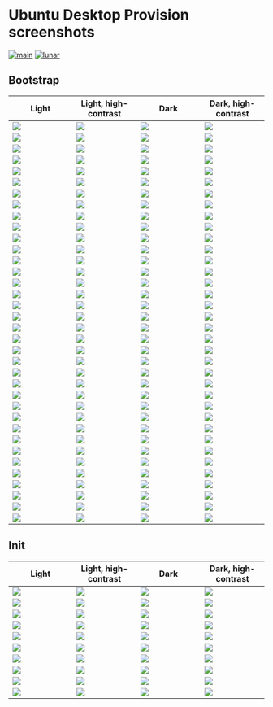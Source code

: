 # Ubuntu Desktop Provision screenshots

[![main](https://github.com/canonical/ubuntu-desktop-provision-screenshots/actions/workflows/main.yaml/badge.svg)](https://github.com/canonical/ubuntu-desktop-provision-screenshots/actions/workflows/main.yaml)
[![lunar](https://github.com/canonical/ubuntu-desktop-provision-screenshots/actions/workflows/lunar.yaml/badge.svg?branch=ubuntu%2Flunar)](https://github.com/canonical/ubuntu-desktop-provision-screenshots/actions/workflows/lunar.yaml)

## Bootstrap

<table>
  <thead>
    <tr>
      <th width="25%">Light</th>
      <th width="25%">Light, high-contrast</th>
      <th width="25%">Dark</th>
      <th width="25%">Dark, high-contrast</th>
    </tr>
  </thead>
  <tbody>
    <tr>
      <td><img src="bootstrap/light/1.locale.png"></td>
      <td><img src="bootstrap/high-contrast-light/1.locale.png"></td>
      <td><img src="bootstrap/dark/1.locale.png"></td>
      <td><img src="bootstrap/high-contrast-dark/1.locale.png"></td>
    </tr>
    <tr>
      <td><img src="bootstrap/light/2.welcome.png"></td>
      <td><img src="bootstrap/high-contrast-light/2.welcome.png"></td>
      <td><img src="bootstrap/dark/2.welcome.png"></td>
      <td><img src="bootstrap/high-contrast-dark/2.welcome.png"></td>
    </tr>
    <tr>
      <td><img src="bootstrap/light/3.rst.png"></td>
      <td><img src="bootstrap/high-contrast-light/3.rst.png"></td>
      <td><img src="bootstrap/dark/3.rst.png"></td>
      <td><img src="bootstrap/high-contrast-dark/3.rst.png"></td>
    </tr>
    <tr>
      <td><img src="bootstrap/light/3.rst-confirm.png"></td>
      <td><img src="bootstrap/high-contrast-light/3.rst-confirm.png"></td>
      <td><img src="bootstrap/dark/3.rst-confirm.png"></td>
      <td><img src="bootstrap/high-contrast-dark/3.rst-confirm.png"></td>
    </tr>
    <tr>
      <td><img src="bootstrap/light/3.keyboard.png"></td>
      <td><img src="bootstrap/high-contrast-light/3.keyboard.png"></td>
      <td><img src="bootstrap/dark/3.keyboard.png"></td>
      <td><img src="bootstrap/high-contrast-dark/3.keyboard.png"></td>
    </tr>
    <tr>
      <td><img src="bootstrap/light/3.keyboard-detect.png"></td>
      <td><img src="bootstrap/high-contrast-light/3.keyboard-detect.png"></td>
      <td><img src="bootstrap/dark/3.keyboard-detect.png"></td>
      <td><img src="bootstrap/high-contrast-dark/3.keyboard-detect.png"></td>
    </tr>
    <tr>
      <td><img src="bootstrap/light/4.network.png"></td>
      <td><img src="bootstrap/high-contrast-light/4.network.png"></td>
      <td><img src="bootstrap/dark/4.network.png"></td>
      <td><img src="bootstrap/high-contrast-dark/4.network.png"></td>
    </tr>
    <tr>
      <td><img src="bootstrap/light/5.refresh.png"></td>
      <td><img src="bootstrap/high-contrast-light/5.refresh.png"></td>
      <td><img src="bootstrap/dark/5.refresh.png"></td>
      <td><img src="bootstrap/high-contrast-dark/5.refresh.png"></td>
    </tr>
    <tr>
      <td><img src="bootstrap/light/5.source.png"></td>
      <td><img src="bootstrap/high-contrast-light/5.source.png"></td>
      <td><img src="bootstrap/dark/5.source.png"></td>
      <td><img src="bootstrap/high-contrast-dark/5.source.png"></td>
    </tr>
    <tr>
      <td><img src="bootstrap/light/6.not-enough-space.png"></td>
      <td><img src="bootstrap/high-contrast-light/6.not-enough-space.png"></td>
      <td><img src="bootstrap/dark/6.not-enough-space.png"></td>
      <td><img src="bootstrap/high-contrast-dark/6.not-enough-space.png"></td>
    </tr>
    <tr>
      <td><img src="bootstrap/light/6.storage.png"></td>
      <td><img src="bootstrap/high-contrast-light/6.storage.png"></td>
      <td><img src="bootstrap/dark/6.storage.png"></td>
      <td><img src="bootstrap/high-contrast-dark/6.storage.png"></td>
    </tr>
    <tr>
      <td><img src="bootstrap/light/6.storage-advanced-features.png"></td>
      <td><img src="bootstrap/high-contrast-light/6.storage-advanced-features.png"></td>
      <td><img src="bootstrap/dark/6.storage-advanced-features.png"></td>
      <td><img src="bootstrap/high-contrast-dark/6.storage-advanced-features.png"></td>
    </tr>
    <tr>
      <td><img src="bootstrap/light/6.storage-alongside-windows.png"></td>
      <td><img src="bootstrap/high-contrast-light/6.storage-alongside-windows.png"></td>
      <td><img src="bootstrap/dark/6.storage-alongside-windows.png"></td>
      <td><img src="bootstrap/high-contrast-dark/6.storage-alongside-windows.png"></td>
    </tr>
    <tr>
      <td><img src="bootstrap/light/7.bitlocker.png"></td>
      <td><img src="bootstrap/high-contrast-light/7.bitlocker.png"></td>
      <td><img src="bootstrap/dark/7.bitlocker.png"></td>
      <td><img src="bootstrap/high-contrast-dark/7.bitlocker.png"></td>
    </tr>
    <tr>
      <td><img src="bootstrap/light/7.bitlocker-confirm.png"></td>
      <td><img src="bootstrap/high-contrast-light/7.bitlocker-confirm.png"></td>
      <td><img src="bootstrap/dark/7.bitlocker-confirm.png"></td>
      <td><img src="bootstrap/high-contrast-dark/7.bitlocker-confirm.png"></td>
    </tr>
    <tr>
      <td><img src="bootstrap/light/7.storage-manual.png"></td>
      <td><img src="bootstrap/high-contrast-light/7.storage-manual.png"></td>
      <td><img src="bootstrap/dark/7.storage-manual.png"></td>
      <td><img src="bootstrap/high-contrast-dark/7.storage-manual.png"></td>
    </tr>
    <tr>
      <td><img src="bootstrap/light/7.storage-manual-sda1.png"></td>
      <td><img src="bootstrap/high-contrast-light/7.storage-manual-sda1.png"></td>
      <td><img src="bootstrap/dark/7.storage-manual-sda1.png"></td>
      <td><img src="bootstrap/high-contrast-dark/7.storage-manual-sda1.png"></td>
    </tr>
    <tr>
      <td><img src="bootstrap/light/7.storage-guided-reformat.png"></td>
      <td><img src="bootstrap/high-contrast-light/7.storage-guided-reformat.png"></td>
      <td><img src="bootstrap/dark/7.storage-guided-reformat.png"></td>
      <td><img src="bootstrap/high-contrast-dark/7.storage-guided-reformat.png"></td>
    </tr>
    <tr>
      <td><img src="bootstrap/light/7.storage-guided-resize.png"></td>
      <td><img src="bootstrap/high-contrast-light/7.storage-guided-resize.png"></td>
      <td><img src="bootstrap/dark/7.storage-guided-resize.png"></td>
      <td><img src="bootstrap/high-contrast-dark/7.storage-guided-resize.png"></td>
    </tr>
    <tr>
      <td><img src="bootstrap/light/7.storage-guided-resize-ext4.png"></td>
      <td><img src="bootstrap/high-contrast-light/7.storage-guided-resize-ext4.png"></td>
      <td><img src="bootstrap/dark/7.storage-guided-resize-ext4.png"></td>
      <td><img src="bootstrap/high-contrast-dark/7.storage-guided-resize-ext4.png"></td>
    </tr>
    <tr>
      <td><img src="bootstrap/light/8.security-key.png"></td>
      <td><img src="bootstrap/high-contrast-light/8.security-key.png"></td>
      <td><img src="bootstrap/dark/8.security-key.png"></td>
      <td><img src="bootstrap/high-contrast-dark/8.security-key.png"></td>
    </tr>
    <tr>
      <td><img src="bootstrap/light/9.confirm.png"></td>
      <td><img src="bootstrap/high-contrast-light/9.confirm.png"></td>
      <td><img src="bootstrap/dark/9.confirm.png"></td>
      <td><img src="bootstrap/high-contrast-dark/9.confirm.png"></td>
    </tr>
    <tr>
      <td><img src="bootstrap/light/10.timezone.png"></td>
      <td><img src="bootstrap/high-contrast-light/10.timezone.png"></td>
      <td><img src="bootstrap/dark/10.timezone.png"></td>
      <td><img src="bootstrap/high-contrast-dark/10.timezone.png"></td>
    </tr>
    <tr>
      <td><img src="bootstrap/light/11.identity.png"></td>
      <td><img src="bootstrap/high-contrast-light/11.identity.png"></td>
      <td><img src="bootstrap/dark/11.identity.png"></td>
      <td><img src="bootstrap/high-contrast-dark/11.identity.png"></td>
    </tr>
    <tr>
      <td><img src="bootstrap/light/12.active-directory.png"></td>
      <td><img src="bootstrap/high-contrast-light/12.active-directory.png"></td>
      <td><img src="bootstrap/dark/12.active-directory.png"></td>
      <td><img src="bootstrap/high-contrast-dark/12.active-directory.png"></td>
    </tr>
    <tr>
      <td><img src="bootstrap/light/13.theme.png"></td>
      <td><img src="bootstrap/high-contrast-light/13.theme.png"></td>
      <td><img src="bootstrap/dark/13.theme.png"></td>
      <td><img src="bootstrap/high-contrast-dark/13.theme.png"></td>
    </tr>
    <tr>
      <td><img src="bootstrap/light/14.install-0.png"></td>
      <td><img src="bootstrap/high-contrast-light/14.install-0.png"></td>
      <td><img src="bootstrap/dark/14.install-0.png"></td>
      <td><img src="bootstrap/high-contrast-dark/14.install-0.png"></td>
    </tr>
    <tr>
      <td><img src="bootstrap/light/14.install-1.png"></td>
      <td><img src="bootstrap/high-contrast-light/14.install-1.png"></td>
      <td><img src="bootstrap/dark/14.install-1.png"></td>
      <td><img src="bootstrap/high-contrast-dark/14.install-1.png"></td>
    </tr>
    <tr>
      <td><img src="bootstrap/light/14.install-2.png"></td>
      <td><img src="bootstrap/high-contrast-light/14.install-2.png"></td>
      <td><img src="bootstrap/dark/14.install-2.png"></td>
      <td><img src="bootstrap/high-contrast-dark/14.install-2.png"></td>
    </tr>
    <tr>
      <td><img src="bootstrap/light/14.install-3.png"></td>
      <td><img src="bootstrap/high-contrast-light/14.install-3.png"></td>
      <td><img src="bootstrap/dark/14.install-3.png"></td>
      <td><img src="bootstrap/high-contrast-dark/14.install-3.png"></td>
    </tr>
    <tr>
      <td><img src="bootstrap/light/14.install-4.png"></td>
      <td><img src="bootstrap/high-contrast-light/14.install-4.png"></td>
      <td><img src="bootstrap/dark/14.install-4.png"></td>
      <td><img src="bootstrap/high-contrast-dark/14.install-4.png"></td>
    </tr>
    <tr>
      <td><img src="bootstrap/light/14.install-5.png"></td>
      <td><img src="bootstrap/high-contrast-light/14.install-5.png"></td>
      <td><img src="bootstrap/dark/14.install-5.png"></td>
      <td><img src="bootstrap/high-contrast-dark/14.install-5.png"></td>
    </tr>
    <tr>
      <td><img src="bootstrap/light/14.install-6.png"></td>
      <td><img src="bootstrap/high-contrast-light/14.install-6.png"></td>
      <td><img src="bootstrap/dark/14.install-6.png"></td>
      <td><img src="bootstrap/high-contrast-dark/14.install-6.png"></td>
    </tr>
    <tr>
      <td><img src="bootstrap/light/14.install-7.png"></td>
      <td><img src="bootstrap/high-contrast-light/14.install-7.png"></td>
      <td><img src="bootstrap/dark/14.install-7.png"></td>
      <td><img src="bootstrap/high-contrast-dark/14.install-7.png"></td>
    </tr>
    <tr>
      <td><img src="bootstrap/light/14.install-8.png"></td>
      <td><img src="bootstrap/high-contrast-light/14.install-8.png"></td>
      <td><img src="bootstrap/dark/14.install-8.png"></td>
      <td><img src="bootstrap/high-contrast-dark/14.install-8.png"></td>
    </tr>
    <tr>
      <td><img src="bootstrap/light/15.complete.png"></td>
      <td><img src="bootstrap/high-contrast-light/15.complete.png"></td>
      <td><img src="bootstrap/dark/15.complete.png"></td>
      <td><img src="bootstrap/high-contrast-dark/15.complete.png"></td>
    </tr>
  </tbody>
</table>

## Init

<table>
  <thead>
    <tr>
      <th width="25%">Light</th>
      <th width="25%">Light, high-contrast</th>
      <th width="25%">Dark</th>
      <th width="25%">Dark, high-contrast</th>
    </tr>
  </thead>
  <tbody>
    <tr>
      <td><img src="init/light/1.locale.png"></td>
      <td><img src="init/high-contrast-light/1.locale.png"></td>
      <td><img src="init/dark/1.locale.png"></td>
      <td><img src="init/high-contrast-dark/1.locale.png"></td>
    </tr>
    <tr>
      <td><img src="init/light/2.keyboard.png"></td>
      <td><img src="init/high-contrast-light/2.keyboard.png"></td>
      <td><img src="init/dark/2.keyboard.png"></td>
      <td><img src="init/high-contrast-dark/2.keyboard.png"></td>
    </tr>
    <tr>
      <td><img src="init/light/3.network.png"></td>
      <td><img src="init/high-contrast-light/3.network.png"></td>
      <td><img src="init/dark/3.network.png"></td>
      <td><img src="init/high-contrast-dark/3.network.png"></td>
    </tr>
    <tr>
      <td><img src="init/light/4.timezone.png"></td>
      <td><img src="init/high-contrast-light/4.timezone.png"></td>
      <td><img src="init/dark/4.timezone.png"></td>
      <td><img src="init/high-contrast-dark/4.timezone.png"></td>
    </tr>
    <tr>
      <td><img src="init/light/5.identity.png"></td>
      <td><img src="init/high-contrast-light/5.identity.png"></td>
      <td><img src="init/dark/5.identity.png"></td>
      <td><img src="init/high-contrast-dark/5.identity.png"></td>
    </tr>
    <tr>
      <td><img src="init/light/6.theme.png"></td>
      <td><img src="init/high-contrast-light/6.theme.png"></td>
      <td><img src="init/dark/6.theme.png"></td>
      <td><img src="init/high-contrast-dark/6.theme.png"></td>
    </tr>
    <tr>
      <td><img src="init/light/7.welcome.png"></td>
      <td><img src="init/high-contrast-light/7.welcome.png"></td>
      <td><img src="init/dark/7.welcome.png"></td>
      <td><img src="init/high-contrast-dark/7.welcome.png"></td>
    </tr>
    <tr>
      <td><img src="init/light/8.telemetry.png"></td>
      <td><img src="init/high-contrast-light/8.telemetry.png"></td>
      <td><img src="init/dark/8.telemetry.png"></td>
      <td><img src="init/high-contrast-dark/8.telemetry.png"></td>
    </tr>
    <tr>
      <td><img src="init/light/9.privacy.png"></td>
      <td><img src="init/high-contrast-light/9.privacy.png"></td>
      <td><img src="init/dark/9.privacy.png"></td>
      <td><img src="init/high-contrast-dark/9.privacy.png"></td>
    </tr>
    <tr>
      <td><img src="init/light/10.store.png"></td>
      <td><img src="init/high-contrast-light/10.store.png"></td>
      <td><img src="init/dark/10.store.png"></td>
      <td><img src="init/high-contrast-dark/10.store.png"></td>
    </tr>
  </tbody>
</table>
